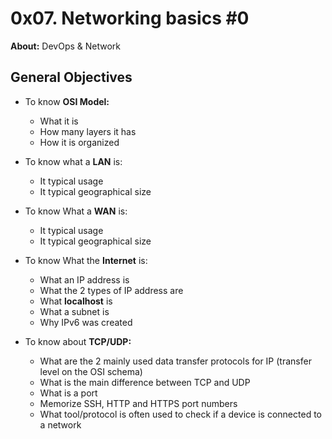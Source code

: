 # 0x07. Networking basics #0
**About:** DevOps & Network

## General Objectives
* To know **OSI Model:**
	* What it is
	* How many layers it has
	* How it is organized

* To know what a **LAN** is:
	* It typical usage
	* It typical geographical size

* To know What a **WAN** is:
	* It typical usage
	* It typical geographical size

* To know What the **Internet** is:
	* What an IP address is
	* What the 2 types of IP address are
	* What **localhost** is
	* What a subnet is
	* Why IPv6 was created

* To know about **TCP/UDP:**
	* What are the 2 mainly used data transfer protocols for IP (transfer level on the OSI schema)
	* What is the main difference between TCP and UDP
	* What is a port
	* Memorize SSH, HTTP and HTTPS port numbers
	* What tool/protocol is often used to check if a device is connected to a network

